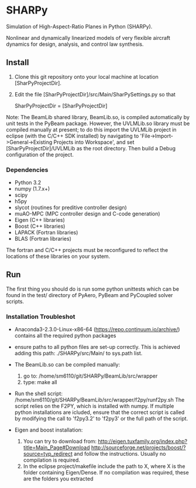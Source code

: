 SHARPy
======

Simulation of High-Aspect-Ratio Planes in Python (SHARPy).

Nonlinear and dynamically linearized models of very flexible aircraft dynamics
for design, analysis, and control law synthesis.

Install
-------

1. Clone this git repository onto your local machine at location
[SharPyProjectDir].
2. Edit the file [SharPyProjectDir]/src/Main/SharPySettings.py so that

	SharPyProjectDir = [SharPyProjectDir]

Note: The BeamLib shared library, BeamLib.so, is compiled automatically by
unit tests in the PyBeam package.
However, the UVLMLib.so library must be compiled manually at present;
to do this import the UVLMLib project in eclipse (with the C/C++ SDK installed)
by navigating to 'File->Import->General->Existing Projects into Workspace',
and set [SharPyProjectDir]/UVLMLib as the root
directory.
Then build a Debug configuration of the project.

### Dependencies ###

* Python 3.2
* numpy (1.7.x+)
* scipy
* h5py
* slycot (routines for preditive controller design)
* muAO-MPC (MPC controller design and C-code generation)
* Eigen (C++ libraries)
* Boost (C++ libraries)
* LAPACK (Fortran libraries)
* BLAS (Fortran libraries)

The fortran and C/C++ projects must be reconfigured to reflect the locations
of these libraries on your system.

Run
---

The first thing you should do is run some python unittests
which can be found in the test/ directory of PyAero, PyBeam and PyCoupled
solver scripts.


### Installation Troubleshot ###

- Anaconda3-2.3.0-Linux-x86-64 (https://repo.continuum.io/archive/) contains all the required python packages

- ensure paths to all python files are set-up correctly. This is achieved adding this path:
    ./SHARPy/src/Main/
  to sys.path list.

- The BeamLib.so can be compiled manually:
    1. go to:
        /home/sm6110/git/SHARPy/BeamLib/src/wrapper
    2. type:
        make all
  
- Run the shell script:
    /home/sm6110/git/SHARPy/BeamLib/src/wrapper/f2py/runf2py.sh
  The script relies on the F2PY, which is installed with numpy. If multiple python installations are icluded, ensure 
  that the correct script is called by modifying the call to 'f2py3.2' to 'f2py3' or the full path of the script.

- Eigen and boost installation:
    1. You can try to download from: 
        http://eigen.tuxfamily.org/index.php?title=Main_Page#Download 
        http://sourceforge.net/projects/boost/?source=typ_redirect
    and follow the instructions. Usually no compilation is required.
    2. In the eclipse project/makefile include the path to X, where X is the folder containing Eigen/Dense. If no 
    compilation was required, these are the folders you extracted
